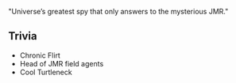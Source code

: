 "Universe’s greatest spy that only answers to the mysterious JMR."

## Trivia

* Chronic Flirt
* Head of JMR field agents
* Cool Turtleneck
